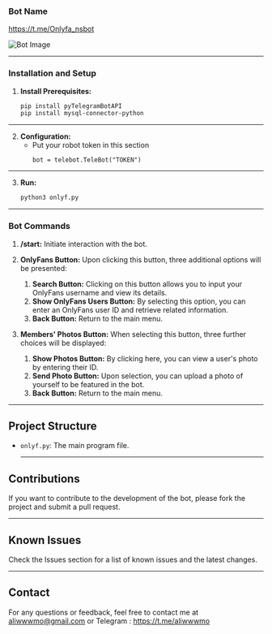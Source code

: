 
### Bot Name
https://t.me/Onlyfa_nsbot

![Bot Image]([url_to_your_image](https://raw.githubusercontent.com/aliwwwmo/Onlyf/main/Untitled-1.jpg))

---
### Installation and Setup

1. **Install Prerequisites:**
   ```bash
   pip install pyTelegramBotAPI
   pip install mysql-connector-python
   ```
---
2. **Configuration:**
   - Put your robot token in this section
     ```pythone
     bot = telebot.TeleBot("TOKEN")
     ```
---
3. **Run:**
   ```bash
   python3 onlyf.py
   ```
---
### Bot Commands

1. **/start:**
   Initiate interaction with the bot.

2. **OnlyFans Button:**
   Upon clicking this button, three additional options will be presented:
   1. **Search Button:**
      Clicking on this button allows you to input your OnlyFans username and view its details.
   2. **Show OnlyFans Users Button:**
      By selecting this option, you can enter an OnlyFans user ID and retrieve related information.
   3. **Back Button:**
      Return to the main menu.

3. **Members' Photos Button:** 
   When selecting this button, three further choices will be displayed:
   1. **Show Photos Button:**
      By clicking here, you can view a user's photo by entering their ID.
   2. **Send Photo Button:**
      Upon selection, you can upload a photo of yourself to be featured in the bot.
   3. **Back Button:**
      Return to the main menu.


---
## Project Structure

- `onlyf.py`: The main program file.

  ---

## Contributions

If you want to contribute to the development of the bot, please fork the project and submit a pull request.

---

## Known Issues

Check the Issues section for a list of known issues and the latest changes.

---


## Contact

For any questions or feedback, feel free to contact me at aliwwwmo@gmail.com or Telegram : https://t.me/aliwwwmo

